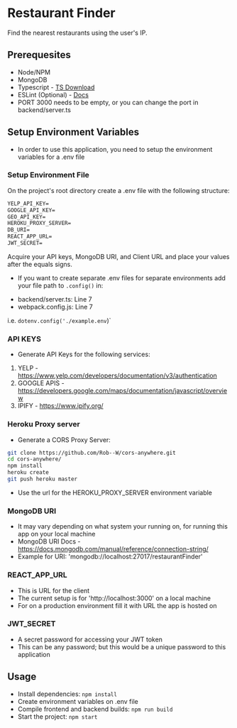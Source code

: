 # Restaurant Finder
Find the nearest restaurants using the user's IP.

## Prerequesites
- Node/NPM
- MongoDB
- Typescript - [TS Download](https://www.typescriptlang.org/download)
- ESLint (Optional) - [Docs](https://eslint.org/docs/user-guide/getting-started)
- PORT 3000 needs to be empty, or you can change the port in backend/server.ts

## Setup Environment Variables
- In order to use this application, you need to setup the environment variables for a .env file
### Setup Environment File
On the project's root directory create a .env file with the following structure:
```txt
YELP_API_KEY=
GOOGLE_API_KEY=
GEO_API_KEY=
HEROKU_PROXY_SERVER=
DB_URI=
REACT_APP_URL=
JWT_SECRET=
```
Acquire your API keys, MongoDB URI, and Client URL and place your values after the equals signs.


* If you want to create separate .env files for separate environments add your file path to `.config()` in:
- backend/server.ts: Line 7 
- webpack.config.js: Line 7

i.e. `dotenv.config('./example.env`)`
### API KEYS
- Generate API Keys for the following services:
1. YELP - https://www.yelp.com/developers/documentation/v3/authentication
2. GOOGLE APIS - https://developers.google.com/maps/documentation/javascript/overview
3. IPIFY - https://www.ipify.org/

### Heroku Proxy server
- Generate a CORS Proxy Server:

```sh
git clone https://github.com/Rob--W/cors-anywhere.git
cd cors-anywhere/
npm install
heroku create
git push heroku master
```
- Use the url for the HEROKU_PROXY_SERVER environment variable

### MongoDB URI
- It may vary depending on what system your running on, for running this app on your local machine
- MongoDB URI Docs - https://docs.mongodb.com/manual/reference/connection-string/
-  Example for URI: 'mongodb://localhost:27017/restaurantFinder'

### REACT_APP_URL
- This is URL for the client
- The current setup is for 'http://localhost:3000' on a local machine
- For on a production environment fill it with URL the app is hosted on

### JWT_SECRET
- A secret password for accessing your JWT token
- This can be any password; but this would be a unique password to this application

## Usage
- Install dependencies: `npm install`
- Create environment variables on .env file
- Compile frontend and backend builds: `npm run build`
- Start the project: `npm start`